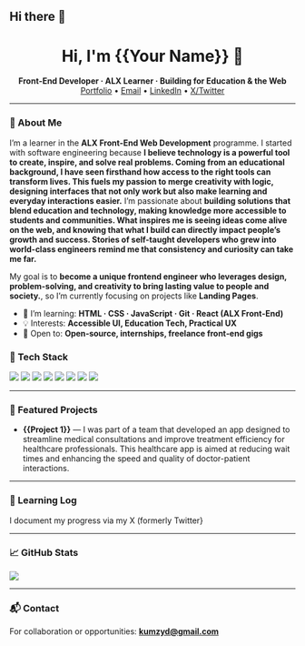 ## Hi there 👋
<h1 align="center">Hi, I'm {{Your Name}} 👋</h1>


<p align="center">
<b>Front‑End Developer · ALX Learner · Building for Education & the Web</b><br/>
<a href="https://tinyurl.com/oluwabukunmimoronfolu">Portfolio</a> •
<a href="mailto:{{kumzyd@gmail.com}}">Email</a> •
<a href="https://www.linkedin.com/in/{{notyetavailable}}/">LinkedIn</a> •
<a href="https://twitter.com/{{bukunmiomomoro}}">X/Twitter</a>
</p>


---


### 🌟 About Me
I’m a learner in the **ALX Front-End Web Development** programme. I started with software engineering because **I believe technology is a powerful tool to create, inspire, and solve real problems. Coming from an educational background, I have seen firsthand how access to the right tools can transform lives. This fuels my passion to merge creativity with logic, designing interfaces that not only work but also make learning and everyday interactions easier.** I’m passionate about **building solutions that blend education and technology, making knowledge more accessible to students and communities. What inspires me is seeing ideas come alive on the web, and knowing that what I build can directly impact people’s growth and success. Stories of self-taught developers who grew into world-class engineers remind me that consistency and curiosity can take me far.**


My goal is to **become a unique frontend engineer who leverages design, problem-solving, and creativity to bring lasting value to people and society.**, so I’m currently focusing on projects like **Landing Pages**.


- 🌱 I’m learning: **HTML · CSS · JavaScript · Git · React (ALX Front‑End)**
- 💡 Interests: **Accessible UI, Education Tech, Practical UX**
- 🤝 Open to: **Open‑source, internships, freelance front‑end gigs**



### 🧰 Tech Stack
<p>
<img src="https://img.shields.io/badge/HTML5-05122A?logo=html5" />
<img src="https://img.shields.io/badge/CSS3-05122A?logo=css3" />
<img src="https://img.shields.io/badge/JavaScript-05122A?logo=javascript" />
<img src="https://img.shields.io/badge/React-05122A?logo=react" />
<img src="https://img.shields.io/badge/TailwindCSS-05122A?logo=tailwindcss" />
<img src="https://img.shields.io/badge/Git-05122A?logo=git" />
<img src="https://img.shields.io/badge/GitHub-05122A?logo=github" />
<img src="https://img.shields.io/badge/Vite-05122A?logo=vite" />
</p>


---


### 🚀 Featured Projects

- **{{Project 1}}** — I was part of a team that developed an app designed to streamline medical consultations and improve treatment efficiency for healthcare professionals. This healthcare app is aimed at reducing wait times and enhancing the speed and quality of doctor-patient interactions.

---



### 📝 Learning Log
I document my progress via my X (formerly Twitter}


---


### 📈 GitHub Stats
<p>
<img src="https://github-readme-stats.vercel.app/api?username=bukumzy&show_icons=true" />
</p>


---


### 📬 Contact
For collaboration or opportunities: **kumzyd@gmail.com**
<!--
**bukumzy/bukumzy** is a ✨ _special_ ✨ repository because its `README.md` (this file) appears on your GitHub profile.
